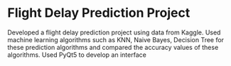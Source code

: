 # Flight Delay Prediction Project
Developed a flight delay prediction project using data from Kaggle. Used machine learning algorithms such as KNN, Naive Bayes, Decision Tree for these prediction algorithms and compared the accuracy values of these algorithms. Used PyQt5 to develop an interface
